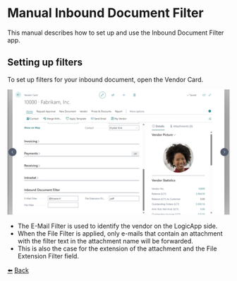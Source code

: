# Manual Inbound Document Filter
This manual describes how to set up and use the Inbound Document Filter app.

## Setting up filters
To set up filters for your inbound document, open the Vendor Card.

![Vendor Card](../images/setting-up-filters/vendor-card.png)

*   The E-Mail Filter is used to identify the vendor on the LogicApp side.
*   When the File Filter is applied, only e-mails that contain an attachment with the filter text in the attachment name will be forwarded.
*   This is also the case for the extension of the attachment and the File Extension Filter field.

[:arrow_left:](../README.md) [Back](../README.md)